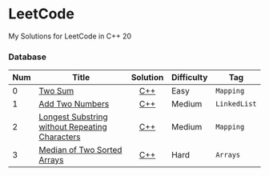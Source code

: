 LeetCode
========

My Solutions for LeetCode in C++ 20

### Database

|Num|Title|Solution|Difficulty|Tag|
|---|-----|--------|----------|---|
|0|[Two Sum](https://leetcode.com/problems/two-sum)|<div align="center">[C++](000.%20Two%20Sum/twoSum.cpp)</div> |Easy|`Mapping`|
|1|[Add Two Numbers](https://leetcode.com/problems/add-two-numbers)|<div align="center">[C++](001.%20Add%20Two%20Numbers/addTwoNumbers.cpp)</div> |Medium|`LinkedList`|
|2|[Longest Substring without Repeating Characters](https://leetcode.com/problems/longest-substring-without-repeating-characters)|<div align="center">[C++](002.%20Longest%20Substring%20Without%20Repeating%20Characters/longestSubstringWithoutRepeatingCharacters.cpp)</div> |Medium|`Mapping`|
|3|[Median of Two Sorted Arrays](https://leetcode.com/problems/median-of-two-sorted-arrays)|<div align="center">[C++](003.%20Median%20of%20Two%20Sorted%20Arrays/medianOfTwoSortedArrays.cpp)</div>|Hard|`Arrays`
